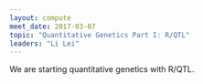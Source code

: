 ```yaml
---
layout: compute
meet_date: 2017-03-07
topic: "Quantitative Genetics Part I: R/QTL"
leaders: "Li Lei"
---
```


We are starting quantitative genetics with R/QTL.
